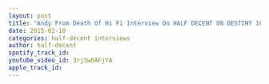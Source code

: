 ```yaml
---
layout: post
title: "Andy From Death Of Hi Fi Interview On HALF DECENT ON DESTINY 105.1FM (15th Feb 2015)"
date: 2015-02-10
categories: half-decent interviews
author: half-decent
spotify_track_id: 
youtube_video_id: 3rj3w6AFjYA
apple_track_id: 
---
```

